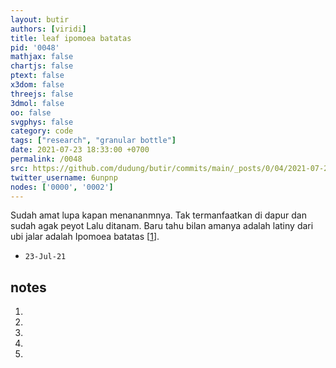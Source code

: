 ```yaml
---
layout: butir
authors: [viridi]
title: leaf ipomoea batatas
pid: '0048'
mathjax: false
chartjs: false
ptext: false
x3dom: false
threejs: false
3dmol: false
oo: false
svgphys: false
category: code
tags: ["research", "granular bottle"]
date: 2021-07-23 18:33:00 +0700
permalink: /0048
src: https://github.com/dudung/butir/commits/main/_posts/0/04/2021-07-23-ipomoea-batatas
twitter_username: 6unpnp
nodes: ['0000', '0002']
---
```

Sudah amat lupa kapan menananmnya. Tak termanfaatkan di dapur dan sudah agak peyot Lalu ditanam. Baru tahu bilan amanya adalah latiny dari ubi jalar adalah Ipomoea batatas [[1](#r01)].

+ `23-Jul-21` 

## notes
1. <a name="r01"></a>
2. <a name="r02"></a>
3. <a name="r03"></a>
4. <a name="r04"></a>
5. <a name="r05"></a>
